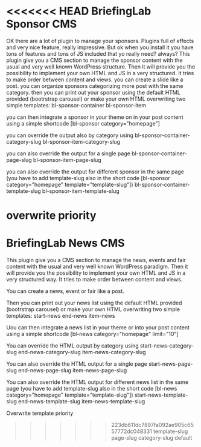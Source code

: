 <<<<<<< HEAD
BriefingLab Sponsor CMS
===============

OK there are a lot of plugin to manage your sponsors. Plugins full of effects and very nice feature, really impressive. But ok when you install it you have tons of features and tons of JS included that yo really need? always?
This plugin give you a CMS section to manage the sponsor content with the usual and very well known WordPress structure. Then it will provide you the possibility to implement
your own HTML and JS in a very structured. It tries to make order between content and views.
you can create a slide like a post. you can organize sponsors categorizing more post with the same category.
then you can print out your sponsor using the default HTML provided (bootrstrap carousel) or make your own HTML overwriting two simple templates:
bl-sponsor-container
bl-sponsor-item

you can then integrate a sponsor in your theme on in your post content using a simple shortcode
[bl-sponsor category="homepage"]

you can override the output also by category using
bl-sponsor-container-category-slug
bl-sponsor-item-category-slug

you can also override the output for a single page
bl-sponsor-container-page-slug
bl-sponsor-item-page-slug

you can also override the output for different sponsor in the same page (you have to add template-slug also in the short code [bl-sponsor category="homepage" template="template-slug"])
bl-sponsor-container-template-slug
bl-sponsor-item-template-slug

overwrite priority
=======
BriefingLab News CMS
===============

This plugin give you a CMS section to manage the news, events and fair content with the usual and very well known WordPress paradigm. Then it will provide you the possibility to implement
your own HTML and JS in a very structured way. It tries to make order between content and views.

You can create a news, event or fair like a post.

Then you can print out your news list using the default HTML provided (bootrstrap carousel) or make your own HTML overwriting two simple templates:
start-news
end-news
item-news

Uou can then integrate a news list in your theme or into your post content using a simple shortcode
[bl-news category="homepage" limit="10"]

You can override the HTML output by category using
start-news-category-slug
end-news-category-slug
item-news-category-slug

You can also override the HTML output for a single page
start-news-page-slug
end-news-page-slug
item-news-page-slug

You can also override the HTML output for different news list in the same page (you have to add template-slug also in the short code [bl-news category="homepage" template="template-slug"])
start-news-template-slug
end-news-template-slug
item-news-template-slug

Overwrite template priority
>>>>>>> 223db611dc7897fa092ae905c6557772dc048331
template-slug
page-slug
category-slug
default